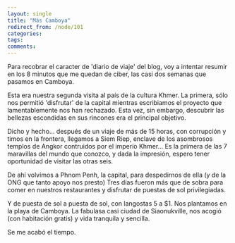 ```yaml
---
layout: single
title: "Más Camboya"
redirect_from: /node/101
categories:
tags: 
comments: 
---
```

Para recobrar el caracter de 'diario de viaje' del blog, voy a intentar resumir en los 8 minutos que me quedan de ciber, las casi dos semanas que pasamos en Camboya.  

Esta era nuestra segunda visita al país de la cultura Khmer. La primera, sólo nos permitió 'disfrutar' de la capital mientras escribiamos el proyecto que lamentablemente nos han rechazado. Esta vez, sin embargo, descubrir las bellezas escondidas en sus rincones era el principal objetivo.  

Dicho y hecho... después de un viaje de más de 15 horas, con corrupción y timos en la frontera, llegamos a Siem Riep, enclave de los asombrosos templos de Angkor contruidos por el imperio Khmer... Es la primera de las 7 maravillas del mundo que conozco, y dada la impresión, espero tener oportunidad de visitar las otras seis.  

De ahí volvimos a Phnom Penh, la capital, para despedirnos de ella (y de la ONG que tanto apoyo nos presto) Tres días fueron más que de sobra para comer en nuestros restaurantes y disfrutar de puestas de sol privilegiadas.  

Y de puesta de sol a puesta de sol, con langostas 5 a $1\. Nos plantamos en la playa de Camboya. La fabulasa casi ciudad de Siaonukville, nos acogió (con habitación gratis) y vida tranquila y sencilla.  

Se me acabó el tiempo.
